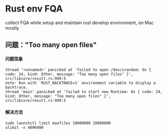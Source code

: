 # Rust env FQA

collect FQA while setup and maintain rust develop environment, on Mac mostly

## 问题："Too many open files"

#### 问题现象

```
thread '<unnamed>' panicked at 'failed to open /dev/urandom: Os { code: 24, kind: Other, message: "Too many open files" }', src/libcore/result.rs:999:5
note: Run with `RUST_BACKTRACE=1` environment variable to display a backtrace.
thread 'main' panicked at 'failed to start new Runtime: Os { code: 24, kind: Other, message: "Too many open files" }', src/libcore/result.rs:999:5
```

#### 解决方法

```
sudo launchctl limit maxfiles 10000000 10000000
ulimit -n 4096000
```

